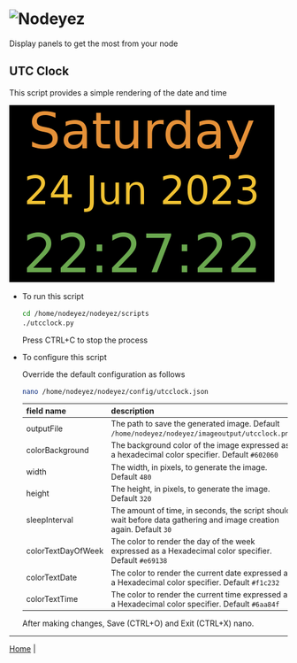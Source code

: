 # ![Nodeyez](../images/nodeyez.svg)
Display panels to get the most from your node

## UTC Clock

This script provides a simple rendering of the date and time

![sample image depicting the date and time](../images/utcclock.png)

* To run this script

   ```sh
   cd /home/nodeyez/nodeyez/scripts
   ./utcclock.py
   ```

   Press CTRL+C to stop the process

* To configure this script

   Override the default configuration as follows

   ```sh
   nano /home/nodeyez/nodeyez/config/utcclock.json
   ```

   | field name | description |
   | --- | --- |
   | outputFile | The path to save the generated image. Default `/home/nodeyez/nodeyez/imageoutput/utcclock.png` |
   | colorBackground | The background color of the image expressed as a hexadecimal color specifier. Default `#602060` |
   | width | The width, in pixels, to generate the image. Default `480` |
   | height | The height, in pixels, to generate the image. Default `320` |
   | sleepInterval | The amount of time, in seconds, the script should wait before data gathering and image creation again. Default `30` |
   | colorTextDayOfWeek | The color to render the day of the week expressed as a Hexadecimal color specifier. Default `#e69138` |
   | colorTextDate | The color to render the current date expressed as a Hexadecimal color specifier. Default `#f1c232` |
   | colorTextTime | The color to render the current time expressed as a Hexadecimal color specifier. Default `#6aa84f` |

   After making changes, Save (CTRL+O) and Exit (CTRL+X) nano.


---

[Home](../) | 

